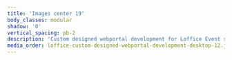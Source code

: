 ```yaml
---
title: 'Images center 19'
body_classes: modular
shadow: '0'
vertical_spacing: pb-2
description: 'Custom designed webportal development for Loffice Event spaces page on desktop'
media_order: loffice-custom-designed-webportal-development-desktop-12.jpg
---
```


